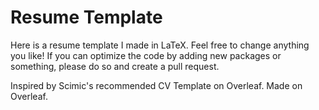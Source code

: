 # Resume Template
Here is a resume template I made in LaTeX. Feel free to change anything you like! If you can optimize the code by adding new packages or something, please do so and create a pull request. 

Inspired by Scimic's recommended CV Template on Overleaf. Made on Overleaf. 